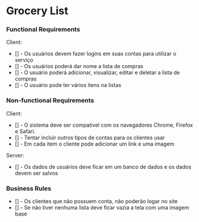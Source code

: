 # Grocery List

### Functional Requirements
Client:
- [] - Os usuários devem fazer logins em suas contas para utilizar o serviço
- [] - Os usuários poderá dar nome a lista de compras
- [] - O usuário poderá adicionar, visualizar, editar e deletar a lista de compras
- [] - O usuário pode ter vários itens na listas 

### Non-functional Requirements
Client: 
- [] - O sistema deve ser compatível com os navegadores Chrome, Firefox e Safari.
- [] - Tentar incluir outros tipos de contas para os clientes usar
- [] - Em cada item o cliente pode adicionar um link e uma imagem

Server: 
- [] - Os dados de usuários deve ficar em um banco de dados e os dados devem ser salvos

### Business Rules
- [] - Os clientes que não possuem conta, não poderão logar no site
- [] - Se não tiver nenhuma lista deve ficar vazia a tela com uma imagem base